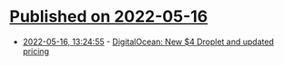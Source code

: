# [Published on 2022-05-16](index.md)

* [2022-05-16, 13:24:55](https://news.ycombinator.com/item?id=31396810) - [DigitalOcean: New $4 Droplet and updated pricing](https://www.digitalocean.com/blog/new-4-dollar-droplet-updated-pricing)

